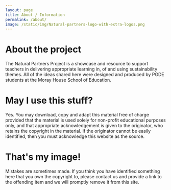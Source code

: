 ```yaml
---
layout: page
title: About / Information
permalink: /about/
image: /static/img/Natural-partners-logo-with-extra-logos.png
---
```


# About the project
The Natural Partners Project is a showcase and resource to support teachers in delivering appropriate learning in, of and using sustainability themes.  All of the ideas shared here were designed and produced by PGDE students at the Moray House School of Education.

# May I use this stuff?
Yes. You may download, copy and adapt this material free of charge provided that the material is used solely for non-profit educational purposes only, and that appropriate acknowledgement is given to the originator, who retains the copyright in the material. If the originator cannot be easily identified, then you must acknowledge this website as the source.

# That's my image!
Mistakes are sometimes made. If you think you have identified something here that you own the copyright to, please contact us and provide a link to the offending item and we will promptly remove it from this site.
